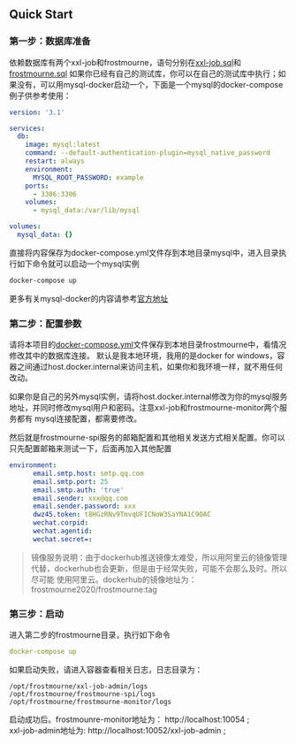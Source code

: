 ## Quick Start

### 第一步：数据库准备

依赖数据库有两个xxl-job和frostmourne，语句分别在[xxl-job.sql](../xxl-job/xxl-job.sql)和[frostmourne.sql](../mysql-schema/frostmourne.sql)
如果你已经有自己的测试库，你可以在自己的测试库中执行；如果没有，可以用mysql-docker启动一个，下面是一个mysql的docker-compose例子供参考使用：

```yaml
version: '3.1'

services:
  db:
    image: mysql:latest
    command: --default-authentication-plugin=mysql_native_password
    restart: always
    environment:
      MYSQL_ROOT_PASSWORD: example
    ports:
      - 3306:3306
    volumes:
      - mysql_data:/var/lib/mysql

volumes:
  mysql_data: {}

```

直接将内容保存为docker-compose.yml文件存到本地目录mysql中，进入目录执行如下命令就可以启动一个mysql实例

```bash
docker-compose up
```

更多有关mysql-docker的内容请参考[官方地址](https://hub.docker.com/_/mysql)

### 第二步：配置参数

请将本项目的[docker-compose.yml](../docker/docker-compose.yml)文件保存到本地目录frostmourne中，看情况修改其中的数据库连接。
默认是我本地环境，我用的是docker for windows，容器之间通过host.docker.internal来访问主机，如果你和我环境一样，就不用任何改动。  

如果你是自己的另外mysql实例，请将host.docker.internal修改为你的mysql服务地址，并同时修改mysql用户和密码。注意xxl-job和frostmourne-monitor两个服务都有
mysql连接配置，都需要修改。  

然后就是frostmourne-spi服务的邮箱配置和其他相关发送方式相关配置。你可以只先配置邮箱来测试一下，后面再加入其他配置

```yaml
environment:
      email.smtp.host: smtp.qq.com
      email.smtp.port: 25
      email.smtp.auth: 'true'
      email.sender: xxx@qq.com
      email.sender.password: xxx
      dwz45.token: t8HGzRNv9TmvqUFICNoW3SaYNA1C9OAC
      wechat.corpid:
      wechat.agentid:
      wechat.secret=:

```

> 镜像服务说明：由于dockerhub推送镜像太难受，所以用阿里云的镜像管理代替，dockerhub也会更新，但是由于经常失败，可能不会那么及时。所以尽可能
使用阿里云。dockerhub的镜像地址为：frostmourne2020/frostmourne:tag

### 第三步：启动

进入第二步的frostmourne目录，执行如下命令

```yaml
docker-compose up
```

如果启动失败，请进入容器查看相关日志，日志目录为：

```
/opt/frostmourne/xxl-job-admin/logs
/opt/frostmourne/frostmourne-spi/logs
/opt/frostmourne/frostmourne-monitor/logs
```

启动成功后。frostmounre-monitor地址为： http://localhost:10054 ;  
xxl-job-admin地址为: http://localhost:10052/xxl-job-admin ; 



